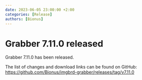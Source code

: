 ```yaml
---
date: 2023-06-05 23:00:00 +2:00
categories: [Release]
authors: [Bionus]
---
```



# Grabber 7.11.0 released

Grabber 7.11.0 has been released.

The list of changes and download links can be found on GitHub:  
<https://github.com/Bionus/imgbrd-grabber/releases/tag/v7.11.0>